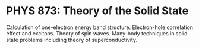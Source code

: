 # PHYS 873: Theory of the Solid State

Calculation of one-electron energy band structure. Electron-hole correlation effect and excitons. Theory of spin waves. Many-body techniques in solid state problems including theory of superconductivity.